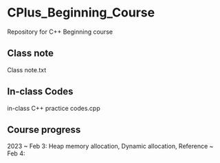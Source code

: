 # CPlus_Beginning_Course
Repository for C++ Beginning course

## Class note
Class note.txt
  
## In-class Codes
in-class C++ practice codes.cpp

## Course progress
2023
  ~ Feb 3: Heap memory allocation, Dynamic allocation, Reference
  ~ Feb 4:
